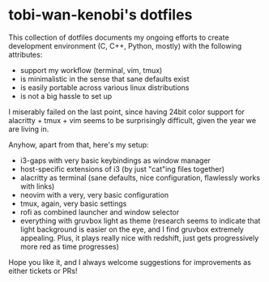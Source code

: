 # tobi-wan-kenobi's dotfiles

This collection of dotfiles documents my ongoing efforts to create development environment (C, C++, Python, mostly) with the following attributes:

- support my workflow (terminal, vim, tmux)
- is minimalistic in the sense that sane defaults exist
- is easily portable across various linux distributions
- is not a big hassle to set up

I miserably failed on the last point, since having 24bit color support for alacritty + tmux + vim seems to be surprisingly difficult, given the year we are living in.

Anyhow, apart from that, here's my setup:

- i3-gaps with very basic keybindings as window manager
- host-specific extensions of i3 (by just "cat"ing files together)
- alacritty as terminal (sane defaults, nice configuration, flawlessly works with links)
- neovim with a very, very basic configuration
- tmux, again, very basic settings
- rofi as combined launcher and window selector
- everything with gruvbox light as theme (research seems to indicate that light background is easier on the eye, and I find gruvbox extremely appealing. Plus, it plays really nice with redshift, just gets progressively more red as time progresses)

Hope you like it, and I always welcome suggestions for improvements as either tickets or PRs!
